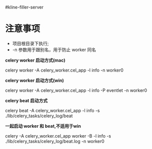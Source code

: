 #kline-filler-server

# 注意事项

- 项目根目录下执行;
- -n 参数用于跟别名，用于防止 worker 同名

**celery worker 启动方式(mac)**

celery worker -A celery_worker.cel_app  -l info  -n worker0

**celery worker 启动方式(win)**

celery worker -A celery_worker.cel_app  -l info -P eventlet -n worker0

**celery beat 启动方式**

celery beat -A celery_worker.cel_app  -l info -s ./lib/celery_tasks/celery_log/beat

**一起启动 worker 和 beat,不适用于win**

celery -A celery_worker.cel_app worker -B -l info  -s ./lib/celery_tasks/celery_log/beat.log -n worker0

